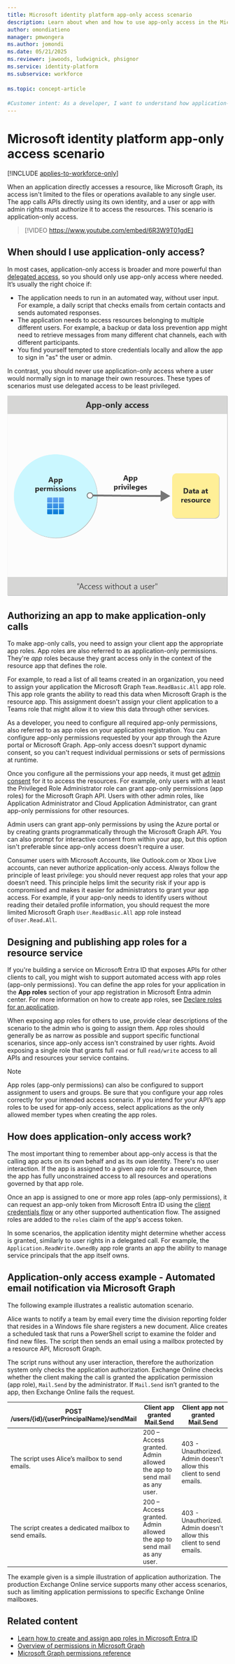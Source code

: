 ```yaml
---
title: Microsoft identity platform app-only access scenario
description: Learn about when and how to use app-only access in the Microsoft identity platform endpoint.
author: omondiatieno
manager: pmwongera
ms.author: jomondi
ms.date: 05/21/2025
ms.reviewer: jawoods, ludwignick, phsignor
ms.service: identity-platform
ms.subservice: workforce

ms.topic: concept-article

#Customer intent: As a developer, I want to understand how application-only access works and when to use it, so that I can configure the appropriate app roles and permissions for my application and ensure secure access to resources without user interaction.
---
```


# Microsoft identity platform app-only access scenario

[!INCLUDE [applies-to-workforce-only](../external-id/includes/applies-to-workforce-only.md)]

When an application directly accesses a resource, like Microsoft Graph, its access isn't limited to the files or operations available to any single user. The app calls APIs directly using its own identity, and a user or app with admin rights must authorize it to access the resources. This scenario is application-only access.

> [!VIDEO https://www.youtube.com/embed/6R3W9T01gdE]

## When should I use application-only access?

In most cases, application-only access is broader and more powerful than [delegated access](delegated-access-primer.md), so you should only use app-only access where needed. It’s usually the right choice if:

- The application needs to run in an automated way, without user input. For example, a daily script that checks emails from certain contacts and sends automated responses.
- The application needs to access resources belonging to multiple different users. For example, a backup or data loss prevention app might need to retrieve messages from many different chat channels, each with different participants.
- You find yourself tempted to store credentials locally and allow the app to sign in "as" the user or admin.

In contrast, you should never use application-only access where a user would normally sign in to manage their own resources. These types of scenarios must use delegated access to be least privileged.

![Diagram shows illustration of application permissions vs delegated permissions.](./media/app-only-access-primer/app-only-access.png)

## Authorizing an app to make application-only calls

To make app-only calls, you need to assign your client app the appropriate app roles. App roles are also referred to as application-only permissions. They're *app* roles because they grant access only in the context of the resource app that defines the role.

For example, to read a list of all teams created in an organization, you need to assign your application the Microsoft Graph `Team.ReadBasic.All` app role. This app role grants the ability to read this data when Microsoft Graph is the resource app. This assignment doesn't assign your client application to a Teams role that might allow it to view this data through other services.

As a developer, you need to configure all required app-only permissions, also referred to as app roles on your application registration. You can configure app-only permissions requested by your app through the Azure portal or Microsoft Graph. App-only access doesn't support dynamic consent, so you can't request individual permissions or sets of permissions at runtime.

Once you configure all the permissions your app needs, it must get [admin consent](~/identity/enterprise-apps/grant-admin-consent.md) for it to access the resources. For example, only users with at least the Privileged Role Administrator role can grant app-only permissions (app roles) for the Microsoft Graph API. Users with other admin roles, like Application Administrator and Cloud Application Administrator, can grant app-only permissions for other resources.

Admin users can grant app-only permissions by using the Azure portal or by creating grants programmatically through the Microsoft Graph API. You can also prompt for interactive consent from within your app, but this option isn't preferable since app-only access doesn't require a user.

Consumer users with Microsoft Accounts, like Outlook.com or Xbox Live accounts, can never authorize application-only access.
Always follow the principle of least privilege: you should never request app roles that your app doesn’t need. This principle helps limit the security risk if your app is compromised and makes it easier for administrators to grant your app access. For example, if your app-only needs to identify users without reading their detailed profile information, you should request the more limited Microsoft Graph `User.ReadBasic.All` app role instead of `User.Read.All`.

## Designing and publishing app roles for a resource service

If you're building a service on Microsoft Entra ID that exposes APIs for other clients to call, you might wish to support automated access with app roles (app-only permissions). You can define the app roles for your application in the **App roles** section of your app registration in Microsoft Entra admin center. For more information on how to create app roles, see [Declare roles for an application](./howto-add-app-roles-in-apps.md#declare-roles-for-an-application).

When exposing app roles for others to use, provide clear descriptions of the scenario to the admin who is going to assign them. App roles should generally be as narrow as possible and support specific functional scenarios, since app-only access isn't constrained by user rights. Avoid exposing a single role that grants full `read` or full `read/write` access to all APIs and resources your service contains.

> [!NOTE]
> App roles (app-only permissions) can also be configured to support assignment to users and groups. Be sure that you configure your app roles correctly for your intended access scenario. If you intend for your API’s app roles to be used for app-only access, select applications as the only allowed member types when creating the app roles.

## How does application-only access work?

The most important thing to remember about app-only access is that the calling app acts on its own behalf and as its own identity. There's no user interaction. If the app is assigned to a given app role for a resource, then the app has fully unconstrained access to all resources and operations governed by that app role.

Once an app is assigned to one or more app roles (app-only permissions), it can request an app-only token from Microsoft Entra ID using the [client credentials flow](v2-oauth2-client-creds-grant-flow.md) or any other supported authentication flow. The assigned roles are added to the `roles` claim of the app's access token.

In some scenarios, the application identity might determine whether access is granted, similarly to user rights in a delegated call. For example, the `Application.ReadWrite.OwnedBy` app role grants an app the ability to manage service principals that the app itself owns.

## Application-only access example - Automated email notification via Microsoft Graph

The following example illustrates a realistic automation scenario.

Alice wants to notify a team by email every time the division reporting folder that resides in a Windows file share registers a new document. Alice creates a scheduled task that runs a PowerShell script to examine the folder and find new files. The script then sends an email using a mailbox protected by a resource API, Microsoft Graph.

The script runs without any user interaction, therefore the authorization system only checks the application authorization. Exchange Online checks whether the client making the call is granted the application permission (app role), `Mail.Send` by the administrator. If `Mail.Send` isn’t granted to the app, then Exchange Online fails the request.

| POST /users/{id}/{userPrincipalName}/sendMail | Client app granted Mail.Send | Client app not granted Mail.Send |
| ----- | ----- | ----- |
| The script uses Alice’s mailbox to send emails. | 200 – Access granted. Admin allowed the app to send mail as any user. |403 - Unauthorized. Admin doesn't allow this client to send emails. |
| The script creates a dedicated mailbox to send emails. | 200 – Access granted. Admin allowed the app to send mail as any user. | 403 - Unauthorized. Admin doesn't allow this client to send emails. |

The example given is a simple illustration of application authorization. The production Exchange Online service supports many other access scenarios, such as limiting application permissions to specific Exchange Online mailboxes.

## Related content

- [Learn how to create and assign app roles in Microsoft Entra ID](./howto-add-app-roles-in-apps.md)
- [Overview of permissions in Microsoft Graph](/graph/permissions-overview)
- [Microsoft Graph permissions reference](/graph/permissions-reference)
